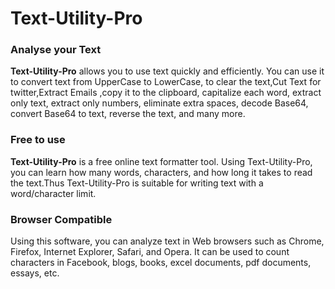 # Text-Utility-Pro
<h3>Analyse your Text</h3>
 <strong>Text-Utility-Pro</strong> allows you to use text quickly and
              efficiently. You can use it to convert text from UpperCase to
              LowerCase, to clear the text,Cut Text for twitter,Extract Emails ,copy it to the clipboard, capitalize
              each word, extract only text, extract only numbers, eliminate
              extra spaces, decode Base64, convert Base64 to text, reverse the
              text, and many more.
              <h3>Free to use</h3>
              <strong>Text-Utility-Pro</strong> is a free online text formatter
              tool. Using Text-Utility-Pro, you can learn how many words,
              characters, and how long it takes to read the text.Thus Text-Utility-Pro is suitable for writing text with a word/character limit. 
              <h3>Browser Compatible</h3>
              Using this software, you can analyze text in Web browsers such as
              Chrome, Firefox, Internet Explorer, Safari, and Opera. It can be
              used to count characters in Facebook, blogs, books, excel
              documents, pdf documents, essays, etc.
